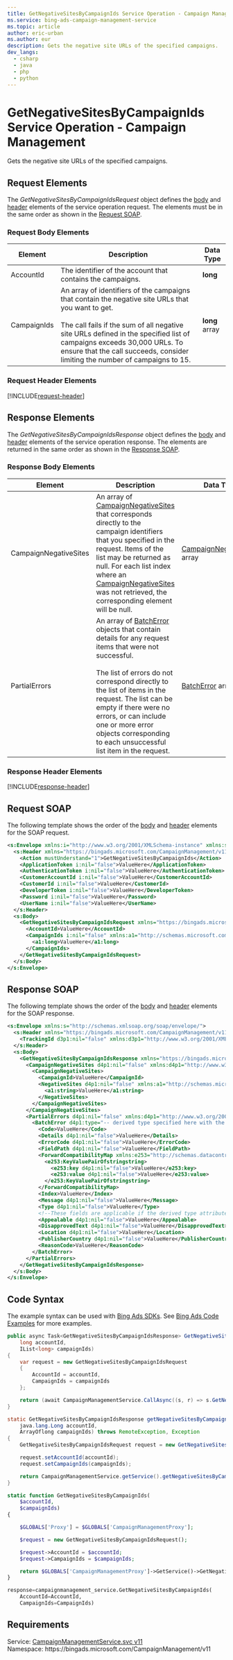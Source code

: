 ```yaml
---
title: GetNegativeSitesByCampaignIds Service Operation - Campaign Management
ms.service: bing-ads-campaign-management-service
ms.topic: article
author: eric-urban
ms.author: eur
description: Gets the negative site URLs of the specified campaigns.
dev_langs: 
  - csharp
  - java
  - php
  - python
---
```

# GetNegativeSitesByCampaignIds Service Operation - Campaign Management
Gets the negative site URLs of the specified campaigns.

## <a name="request"></a>Request Elements
The *GetNegativeSitesByCampaignIdsRequest* object defines the [body](#request-body) and [header](#request-header) elements of the service operation request. The elements must be in the same order as shown in the [Request SOAP](#request-soap). 

### <a name="request-body"></a>Request Body Elements

|Element|Description|Data Type|
|-----------|---------------|-------------|
|<a name="accountid"></a>AccountId|The identifier of the account that contains the campaigns.|**long**|
|<a name="campaignids"></a>CampaignIds|An array of identifiers of the campaigns that contain the negative site URLs that you want to get.<br /><br />The call fails if the sum of all negative site URLs defined in the specified list of campaigns exceeds 30,000 URLs. To ensure that the call succeeds, consider limiting the number of campaigns to 15.|**long** array|

### <a name="request-header"></a>Request Header Elements
[!INCLUDE[request-header](./includes/request-header.md)]

## <a name="response"></a>Response Elements
The *GetNegativeSitesByCampaignIdsResponse* object defines the [body](#response-body) and [header](#response-header) elements of the service operation response. The elements are returned in the same order as shown in the [Response SOAP](#response-soap).

### <a name="response-body"></a>Response Body Elements

|Element|Description|Data Type|
|-----------|---------------|-------------|
|<a name="campaignnegativesites"></a>CampaignNegativeSites|An array of [CampaignNegativeSites](../campaign-management-service/campaignnegativesites.md) that corresponds directly to the campaign identifiers that you specified in the request. Items of the list may be returned as null. For each list index where an [CampaignNegativeSites](../campaign-management-service/campaignnegativesites.md) was not retrieved, the corresponding element will be null.|[CampaignNegativeSites](campaignnegativesites.md) array|
|<a name="partialerrors"></a>PartialErrors|An array of [BatchError](../campaign-management-service/batcherror.md) objects that contain details for any request items that were not successful.<br /><br />The list of errors do not correspond directly to the list of items in the request. The list can be empty if there were no errors, or can include one or more error objects corresponding to each unsuccessful list item in the request.|[BatchError](batcherror.md) array|

### <a name="response-header"></a>Response Header Elements
[!INCLUDE[response-header](./includes/response-header.md)]

## <a name="request-soap"></a>Request SOAP
The following template shows the order of the [body](#request-body) and [header](#request-header) elements for the SOAP request.

```xml
<s:Envelope xmlns:i="http://www.w3.org/2001/XMLSchema-instance" xmlns:s="http://schemas.xmlsoap.org/soap/envelope/">
  <s:Header xmlns="https://bingads.microsoft.com/CampaignManagement/v11">
    <Action mustUnderstand="1">GetNegativeSitesByCampaignIds</Action>
    <ApplicationToken i:nil="false">ValueHere</ApplicationToken>
    <AuthenticationToken i:nil="false">ValueHere</AuthenticationToken>
    <CustomerAccountId i:nil="false">ValueHere</CustomerAccountId>
    <CustomerId i:nil="false">ValueHere</CustomerId>
    <DeveloperToken i:nil="false">ValueHere</DeveloperToken>
    <Password i:nil="false">ValueHere</Password>
    <UserName i:nil="false">ValueHere</UserName>
  </s:Header>
  <s:Body>
    <GetNegativeSitesByCampaignIdsRequest xmlns="https://bingads.microsoft.com/CampaignManagement/v11">
      <AccountId>ValueHere</AccountId>
      <CampaignIds i:nil="false" xmlns:a1="http://schemas.microsoft.com/2003/10/Serialization/Arrays">
        <a1:long>ValueHere</a1:long>
      </CampaignIds>
    </GetNegativeSitesByCampaignIdsRequest>
  </s:Body>
</s:Envelope>
```

## <a name="response-soap"></a>Response SOAP
The following template shows the order of the [body](#response-body) and [header](#response-header) elements for the SOAP response.

```xml
<s:Envelope xmlns:s="http://schemas.xmlsoap.org/soap/envelope/">
  <s:Header xmlns="https://bingads.microsoft.com/CampaignManagement/v11">
    <TrackingId d3p1:nil="false" xmlns:d3p1="http://www.w3.org/2001/XMLSchema-instance">ValueHere</TrackingId>
  </s:Header>
  <s:Body>
    <GetNegativeSitesByCampaignIdsResponse xmlns="https://bingads.microsoft.com/CampaignManagement/v11">
      <CampaignNegativeSites d4p1:nil="false" xmlns:d4p1="http://www.w3.org/2001/XMLSchema-instance">
        <CampaignNegativeSites>
          <CampaignId>ValueHere</CampaignId>
          <NegativeSites d4p1:nil="false" xmlns:a1="http://schemas.microsoft.com/2003/10/Serialization/Arrays">
            <a1:string>ValueHere</a1:string>
          </NegativeSites>
        </CampaignNegativeSites>
      </CampaignNegativeSites>
      <PartialErrors d4p1:nil="false" xmlns:d4p1="http://www.w3.org/2001/XMLSchema-instance">
        <BatchError d4p1:type="-- derived type specified here with the appropriate prefix --">
          <Code>ValueHere</Code>
          <Details d4p1:nil="false">ValueHere</Details>
          <ErrorCode d4p1:nil="false">ValueHere</ErrorCode>
          <FieldPath d4p1:nil="false">ValueHere</FieldPath>
          <ForwardCompatibilityMap xmlns:e253="http://schemas.datacontract.org/2004/07/System.Collections.Generic" d4p1:nil="false">
            <e253:KeyValuePairOfstringstring>
              <e253:key d4p1:nil="false">ValueHere</e253:key>
              <e253:value d4p1:nil="false">ValueHere</e253:value>
            </e253:KeyValuePairOfstringstring>
          </ForwardCompatibilityMap>
          <Index>ValueHere</Index>
          <Message d4p1:nil="false">ValueHere</Message>
          <Type d4p1:nil="false">ValueHere</Type>
          <!--These fields are applicable if the derived type attribute is set to EditorialError-->
          <Appealable d4p1:nil="false">ValueHere</Appealable>
          <DisapprovedText d4p1:nil="false">ValueHere</DisapprovedText>
          <Location d4p1:nil="false">ValueHere</Location>
          <PublisherCountry d4p1:nil="false">ValueHere</PublisherCountry>
          <ReasonCode>ValueHere</ReasonCode>
        </BatchError>
      </PartialErrors>
    </GetNegativeSitesByCampaignIdsResponse>
  </s:Body>
</s:Envelope>
```

## <a name="example"></a>Code Syntax
The example syntax can be used with [Bing Ads SDKs](~/guides/client-libraries.md). See [Bing Ads Code Examples](~/guides/code-examples.md) for more examples.
```csharp
public async Task<GetNegativeSitesByCampaignIdsResponse> GetNegativeSitesByCampaignIdsAsync(
	long accountId,
	IList<long> campaignIds)
{
	var request = new GetNegativeSitesByCampaignIdsRequest
	{
		AccountId = accountId,
		CampaignIds = campaignIds
	};

	return (await CampaignManagementService.CallAsync((s, r) => s.GetNegativeSitesByCampaignIdsAsync(r), request));
}
```
```java
static GetNegativeSitesByCampaignIdsResponse getNegativeSitesByCampaignIds(
	java.lang.Long accountId,
	ArrayOflong campaignIds) throws RemoteException, Exception
{
	GetNegativeSitesByCampaignIdsRequest request = new GetNegativeSitesByCampaignIdsRequest();

	request.setAccountId(accountId);
	request.setCampaignIds(campaignIds);

	return CampaignManagementService.getService().getNegativeSitesByCampaignIds(request);
}
```
```php
static function GetNegativeSitesByCampaignIds(
	$accountId,
	$campaignIds)
{

	$GLOBALS['Proxy'] = $GLOBALS['CampaignManagementProxy'];

	$request = new GetNegativeSitesByCampaignIdsRequest();

	$request->AccountId = $accountId;
	$request->CampaignIds = $campaignIds;

	return $GLOBALS['CampaignManagementProxy']->GetService()->GetNegativeSitesByCampaignIds($request);
}
```
```python
response=campaignmanagement_service.GetNegativeSitesByCampaignIds(
	AccountId=AccountId,
	CampaignIds=CampaignIds)
```

## Requirements
Service: [CampaignManagementService.svc v11](https://campaign.api.bingads.microsoft.com/Api/Advertiser/CampaignManagement/v11/CampaignManagementService.svc)  
Namespace: https\://bingads.microsoft.com/CampaignManagement/v11  

